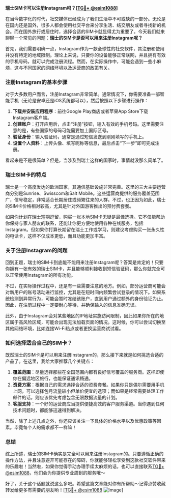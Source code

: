 **瑞士SIM卡可以注册Instagram吗？[[TG💪+ @esim1088](https://t.me/s/esim1088)]**

在当今数字化的时代，社交媒体已经成为了我们生活中不可或缺的一部分。无论是在国内还是国外，很多人都会使用社交平台来分享生活、结交朋友或者寻找新的机会。而在国外旅行或居住时，选择合适的SIM卡就显得尤为重要了。今天我们就来聊聊一个常见的问题：**瑞士的SIM卡是否可以用来注册Instagram呢？**

首先，我们需要明确一点，Instagram作为一款全球性的社交软件，其注册和使用并没有特定的地域限制。理论上来说，只要你的设备能够正常联网，并且拥有有效的手机号码，就可以完成注册流程。然而，在实际操作中，可能会遇到一些小麻烦，这与不同国家的网络环境以及运营商的政策有关。

### 注册Instagram的基本步骤

对于大多数用户而言，注册Instagram非常简单。通常情况下，你需要准备一部智能手机（无论是安卓还是iOS系统都可以），然后按照以下步骤进行操作：

1. **下载并安装应用程序**：前往Google Play商店或者苹果App Store下载Instagram客户端。
2. **创建账户**：打开应用后，点击“注册”按钮，输入有效的手机号码。这里需要注意的是，有些国家的号码可能需要加上国际区号。
3. **验证身份**：输入验证码，通常是通过短信发送到刚刚填写的手机上。
4. **设置个人资料**：上传头像、填写昵称等信息，最后点击“下一步”即可完成注册。

看起来是不是很简单？但是，当涉及到瑞士这样的国家时，事情就没那么简单了。

### 瑞士SIM卡的特点

瑞士是一个高度发达的欧洲国家，其通信基础设施非常完善。这里的三大主要运营商分别是Sunrise、Swisscom和Salt Mobile。这些运营商提供的服务覆盖范围广，信号稳定，非常适合长期居住或频繁往来的人群。不过，也正因为如此，瑞士的SIM卡价格相对较高，尤其是针对外国游客推出的预付费套餐。

如果你计划在瑞士短期逗留，购买一张本地SIM卡无疑是最佳选择。它不仅能帮助你保持与家人朋友的联系，还能让你更方便地使用各种在线服务，包括Instagram。但如果你打算长期留在瑞士工作或学习，则建议考虑购买一张永久性的电话卡，这样不仅成本更低，而且功能更加丰富。

### 关于注册Instagram的问题

回到正题，瑞士的SIM卡到底能不能用来注册Instagram呢？答案是肯定的！只要你拥有一张有效的瑞士SIM卡，并且能够顺利接收到短信验证码，那么你就完全可以正常使用Instagram的所有功能。

不过，在实际操作过程中，还是有一些需要注意的地方。例如，部分运营商可能会对新用户的账号活动进行监控，尤其是在短时间内频繁尝试登录的情况下。如果系统检测到异常行为，可能会暂时冻结该账户，直到用户通过额外的身份验证为止。因此，在注册过程中一定要耐心等待，并确保输入的信息准确无误。

此外，由于Instagram会对某些地区的IP地址实施访问限制，因此如果你所在的地区属于高风险区域，可能会出现无法加载页面的情况。这时候，你可以尝试切换至其他网络环境，比如连接Wi-Fi热点或者更换运营商试试看。

### 如何选择适合自己的SIM卡？

既然瑞士的SIM卡是可以用来注册Instagram的，那么接下来就是如何挑选合适的产品了。在这里，我给大家推荐几个关键点：

1. **覆盖范围**：尽量选择那些在全国范围内都有良好信号覆盖的服务商。这样即使你在偏远地区旅行，也能保证通讯畅通。
2. **资费方案**：根据自己的需求选择合适的资费套餐。如果你只是偶尔需要用手机上网，可以选择包月流量较小但单价便宜的选项；而如果是经常需要处理工作邮件的话，则应该优先考虑包含无限数据流量的计划。
3. **客服支持**：一个好的运营商应当提供便捷高效的客户服务渠道。当你遇到任何技术问题时，都能够迅速得到解决。

当然，除了上述几点之外，你还应该关注一下具体的价格水平以及优惠政策等因素。毕竟每个人的需求都不一样嘛！

### 总结

综上所述，瑞士的SIM卡确实是完全可以用来注册Instagram的。只要遵循正确的操作方法，并且注意避开可能存在的障碍，你就能够轻松享受到这款社交软件带来的乐趣啦！当然啦，如果你觉得手动办理手续太麻烦的话，也可以直接联系[TG💪+ @esim1088](https://t.me/s/esim1088)，他们会为你提供专业周到的服务哦～

好了，关于这个话题就说这么多吧。希望这篇文章能对你有所帮助～记得点赞收藏转发给更多有需要的朋友哟！[[TG💪+ @esim1088](https://t.me/s/esim1088) ![Image](https://i.postimg.cc/4NQfJmqS/Snipaste-2025-05-13-00-14-12.png)]